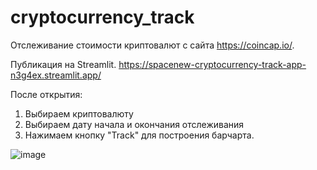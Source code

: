 # cryptocurrency_track
Отслеживание стоимости криптовалют с сайта https://coincap.io/.

Публикация на Streamlit.
https://spacenew-cryptocurrency-track-app-n3g4ex.streamlit.app/

После открытия:

1. Выбираем криптовалюту
2. Выбираем дату начала и окончания отслеживания
3. Нажимаем кнопку "Track" для построения барчарта.


![image](https://user-images.githubusercontent.com/68110781/224052586-3566073d-3c1c-4fee-b4a0-114a2e75d572.png)
